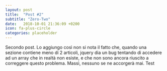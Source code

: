 ```yaml
---
layout: post
title:  "Post #2"
subtitle: "Zero-Two"
date:   2018-10-01 21:36:09 +0200
icon: fa-plus-circle
categories: placeholder
---
```

Secondo post. 
Lo aggiungo così non si nota il fatto che, quando una sezione contiene meno di 2 articoli, jquery dia un bug tentando di accedere ad un array che in realtà non esiste, e che non sono ancora riuscito a correggere questo problema. Massì, nessuno se ne accorgerà mai. Test